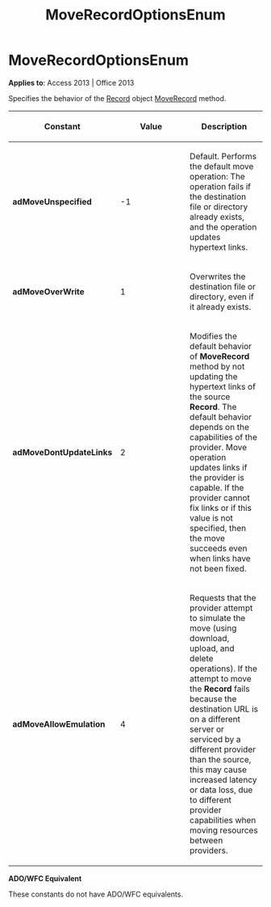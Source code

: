 ﻿---
title: MoveRecordOptionsEnum
TOCTitle: MoveRecordOptionsEnum
ms:assetid: 2785bca0-777c-a802-51d7-6f5cf0fb4210
ms:mtpsurl: https://msdn.microsoft.com/library/JJ249039(v=office.15)
ms:contentKeyID: 48543842
ms.date: 09/18/2015
mtps_version: v=office.15
---

# MoveRecordOptionsEnum


**Applies to**: Access 2013 | Office 2013

Specifies the behavior of the [Record](record-object-ado.md) object [MoveRecord](moverecord-method-ado.md) method.

<table>
<colgroup>
<col style="width: 33%" />
<col style="width: 33%" />
<col style="width: 33%" />
</colgroup>
<thead>
<tr class="header">
<th><p>Constant</p></th>
<th><p>Value</p></th>
<th><p>Description</p></th>
</tr>
</thead>
<tbody>
<tr class="odd">
<td><p><strong>adMoveUnspecified</strong></p></td>
<td><p>-1</p></td>
<td><p>Default. Performs the default move operation: The operation fails if the destination file or directory already exists, and the operation updates hypertext links.</p></td>
</tr>
<tr class="even">
<td><p><strong>adMoveOverWrite</strong></p></td>
<td><p>1</p></td>
<td><p>Overwrites the destination file or directory, even if it already exists.</p></td>
</tr>
<tr class="odd">
<td><p><strong>adMoveDontUpdateLinks</strong></p></td>
<td><p>2</p></td>
<td><p>Modifies the default behavior of <strong>MoveRecord</strong> method by not updating the hypertext links of the source <strong>Record</strong>. The default behavior depends on the capabilities of the provider. Move operation updates links if the provider is capable. If the provider cannot fix links or if this value is not specified, then the move succeeds even when links have not been fixed.</p></td>
</tr>
<tr class="even">
<td><p><strong>adMoveAllowEmulation</strong></p></td>
<td><p>4</p></td>
<td><p>Requests that the provider attempt to simulate the move (using download, upload, and delete operations). If the attempt to move the <strong>Record</strong> fails because the destination URL is on a different server or serviced by a different provider than the source, this may cause increased latency or data loss, due to different provider capabilities when moving resources between providers.</p></td>
</tr>
</tbody>
</table>


**ADO/WFC Equivalent**

These constants do not have ADO/WFC equivalents.

